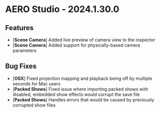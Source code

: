 # AERO Studio - 2024.1.30.0

## Features

- [**Scene Camera**] Added live preview of camera view to the inspector
- [**Scene Camera**] Added support for physically-based camera parameters

## Bug Fixes

- [**OSX**] Fixed projection mapping and playback being off by multiple seconds for Mac users
- [**Packed Shows**] Fixed issue where importing packed shows with disabled, embedded show effects would corrupt the save file
- [**Packed Shows**] Handles errors that would be caused by previously corrupted show files
